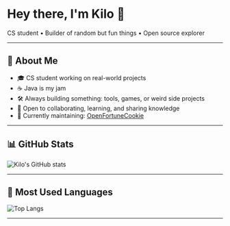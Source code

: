 # Hey there, I'm Kilo 👋  
CS student • Builder of random but fun things • Open source explorer

---

## 🧰 About Me

- 🎓 CS student working on real-world projects
- ☕ Java is my jam
- 🛠️ Always building something: tools, games, or weird side projects
- 🤝 Open to collaborating, learning, and sharing knowledge
- 🍪 Currently maintaining: [OpenFortuneCookie](https://github.com/Pkwiatkowski-ssj/FortuneCookieGenerator)

---

## 📊 GitHub Stats

![Kilo's GitHub stats](https://github-readme-stats.vercel.app/api?username=Pkwiatkowski-ssj&show_icons=true&theme=tokyonight)


---

## 🧠 Most Used Languages

![Top Langs](https://github-readme-stats.vercel.app/api/top-langs/?username=Pkwiatkowski-ssj&layout=compact&theme=tokyonight)

---
